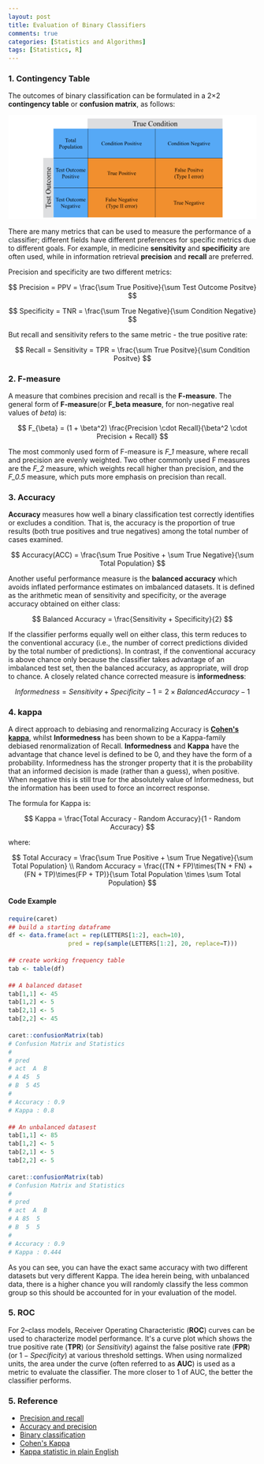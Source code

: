 ```yaml
---
layout: post
title: Evaluation of Binary Classifiers
comments: true
categories: [Statistics and Algorithms]
tags: [Statistics, R]
---
```



### 1. Contingency Table

The outcomes of binary classification can be formulated in a 2×2 **contingency table** or **confusion matrix**, as follows:

![](/images/Precision_and_recall/contingency_table.png)

There are many metrics that can be used to measure the performance of a classifier; different fields have different preferences for specific metrics due to different goals. For example, in medicine **sensitivity** and **specificity** are often used, while in information retrieval **precision** and **recall** are preferred. 

Precision and specificity are two different metrics:

$$
Precision = PPV = \frac{\sum True Positive}{\sum Test Outcome Positve}
$$

$$
Specificity = TNR = \frac{\sum True Negative}{\sum Condition Negative}
$$

But recall and sensitivity refers to the same metric - the true positive rate:

$$
Recall = Sensitivity = TPR = \frac{\sum True Positve}{\sum Condition Positve}
$$


### 2. F-measure

A measure that combines precision and recall is the **F-measure**. The general form of **F-measure**(or **F_beta measure**, for non-negative real values of *beta*) is:

$$
F_{\beta} = (1 + \beta^2) \frac{Precision \cdot Recall}{\beta^2 \cdot Precision + Recall}
$$

The most commonly used form of F-measure is *F_1* measure, where recall and precision are evenly weighted. Two other commonly used F measures are the *F_2* measure, which weights recall higher than precision, and the *F_0.5* measure, which puts more emphasis on precision than recall.


### 3. Accuracy

**Accuracy** measures how well a binary classification test correctly identifies or excludes a condition. That is, the accuracy is the proportion of true results (both true positives and true negatives) among the total number of cases examined. 

$$
Accuracy(ACC) =  \frac{\sum True Positive + \sum True Negative}{\sum Total Population}
$$

Another useful performance measure is the **balanced accuracy** which avoids inflated performance estimates on imbalanced datasets. It is defined as the arithmetic mean of sensitivity and specificity, or the average accuracy obtained on either class:

$$
Balanced Accuracy =  \frac{Sensitivity + Specificity}{2}
$$

If the classifier performs equally well on either class, this term reduces to the conventional accuracy (i.e., the number of correct predictions divided by the total number of predictions). In contrast, if the conventional accuracy is above chance only because the classifier takes advantage of an imbalanced test set, then the balanced accuracy, as appropriate, will drop to chance. A closely related chance corrected measure is **informedness**:

$$
Informedness = Sensitivity + Specificity - 1 = 2 \times Balanced Accuracy - 1
$$


### 4. kappa

A direct approach to debiasing and renormalizing Accuracy is [**Cohen's kappa**](http://www.wikiwand.com/en/Cohen%27s_kappa), whilst **Informedness** has been shown to be a Kappa-family debiased renormalization of Recall. **Informedness** and **Kappa** have the advantage that chance level is defined to be 0, and they have the form of a probability. Informedness has the stronger property that it is the probability that an informed decision is made (rather than a guess), when positive. When negative this is still true for the absolutely value of Informedness, but the information has been used to force an incorrect response.

The formula for Kappa is:

$$
Kappa = \frac{Total Accuracy - Random Accuracy}{1 - Random Accuracy}
$$

where:

$$
Total Accuracy = \frac{\sum True Positive + \sum True Negative}{\sum Total Population} \\
Random Accuracy = \frac{(TN + FP)\times(TN + FN) + (FN + TP)\times(FP + TP)}{\sum Total Population \times \sum Total Population}
$$


#### Code Example

```R
require(caret)
## build a starting dataframe
df <- data.frame(act = rep(LETTERS[1:2], each=10), 
                 pred = rep(sample(LETTERS[1:2], 20, replace=T)))

## create working frequency table
tab <- table(df)

## A balanced dataset
tab[1,1] <- 45
tab[1,2] <- 5
tab[2,1] <- 5
tab[2,2] <- 45

caret::confusionMatrix(tab)
# Confusion Matrix and Statistics
# 
# pred
# act  A  B
# A 45  5
# B  5 45
# 
# Accuracy : 0.9
# Kappa : 0.8

## An unbalanced datasest
tab[1,1] <- 85
tab[1,2] <- 5
tab[2,1] <- 5
tab[2,2] <- 5

caret::confusionMatrix(tab)
# Confusion Matrix and Statistics
# 
# pred
# act  A  B
# A 85  5
# B  5  5
# 
# Accuracy : 0.9
# Kappa : 0.444
```

As you can see, you can have the exact same accuracy with two different datasets but very different Kappa. The idea herein being, with unbalanced data, there is a higher chance you will randomly classify the less common group so this should be accounted for in your evaluation of the model.


### 5. ROC

For 2–class models, Receiver Operating Characteristic (**ROC**) curves can be used to characterize model performance. It's a curve plot which shows the true positive rate (**TPR**) (or $Sensitivity$) against the false positive rate (**FPR**) (or $1 - Specificity$) at various threshold settings. When using normalized units, the area under the curve (often referred to as **AUC**) is used as a metric to evaluate the classifier. The more closer to 1 of AUC, the better the classifier performs.



### 5. Reference

 * [Precision and recall](http://www.wikiwand.com/en/Precision_and_recall)
 * [Accuracy and precision](http://www.wikiwand.com/en/Accuracy_and_precision)
 * [Binary classification](http://www.wikiwand.com/en/Binary_classification)
 * [Cohen's Kappa](http://www.wikiwand.com/en/Cohen%27s_kappa)
 * [Kappa statistic in plain English](http://stats.stackexchange.com/questions/82162/kappa-statistic-in-plain-english)
